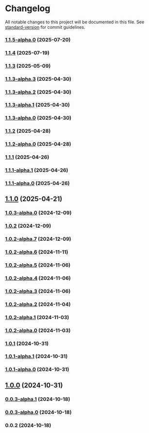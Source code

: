 # Changelog

All notable changes to this project will be documented in this file. See [standard-version](https://github.com/conventional-changelog/standard-version) for commit guidelines.

### [1.1.5-alpha.0](https://github.com/acrool/acrool-react-img/compare/v1.1.4...v1.1.5-alpha.0) (2025-07-20)

### [1.1.4](https://github.com/acrool/acrool-react-img/compare/v1.1.3...v1.1.4) (2025-07-19)

### [1.1.3](https://github.com/acrool/acrool-react-img/compare/v1.1.3-alpha.3...v1.1.3) (2025-05-09)

### [1.1.3-alpha.3](https://github.com/acrool/acrool-react-img/compare/v1.1.3-alpha.2...v1.1.3-alpha.3) (2025-04-30)

### [1.1.3-alpha.2](https://github.com/acrool/acrool-react-img/compare/v1.1.3-alpha.1...v1.1.3-alpha.2) (2025-04-30)

### [1.1.3-alpha.1](https://github.com/acrool/acrool-react-img/compare/v1.1.3-alpha.0...v1.1.3-alpha.1) (2025-04-30)

### [1.1.3-alpha.0](https://github.com/acrool/acrool-react-img/compare/v1.1.2...v1.1.3-alpha.0) (2025-04-30)

### [1.1.2](https://github.com/acrool/acrool-react-img/compare/v1.1.2-alpha.0...v1.1.2) (2025-04-28)

### [1.1.2-alpha.0](https://github.com/acrool/acrool-react-img/compare/v1.1.1...v1.1.2-alpha.0) (2025-04-28)

### [1.1.1](https://github.com/acrool/acrool-react-img/compare/v1.1.1-alpha.1...v1.1.1) (2025-04-26)

### [1.1.1-alpha.1](https://github.com/acrool/acrool-react-img/compare/v1.1.1-alpha.0...v1.1.1-alpha.1) (2025-04-26)

### [1.1.1-alpha.0](https://github.com/acrool/acrool-react-img/compare/v1.1.0...v1.1.1-alpha.0) (2025-04-26)

## [1.1.0](https://github.com/acrool/acrool-react-img/compare/v1.0.3-alpha.0...v1.1.0) (2025-04-21)

### [1.0.3-alpha.0](https://github.com/acrool/acrool-react-img/compare/v1.0.2...v1.0.3-alpha.0) (2024-12-09)

### [1.0.2](https://github.com/acrool/acrool-react-img/compare/v1.0.2-alpha.7...v1.0.2) (2024-12-09)

### [1.0.2-alpha.7](https://github.com/acrool/acrool-react-img/compare/v1.0.2-alpha.6...v1.0.2-alpha.7) (2024-12-09)

### [1.0.2-alpha.6](https://github.com/acrool/acrool-react-img/compare/v1.0.2-alpha.5...v1.0.2-alpha.6) (2024-11-11)

### [1.0.2-alpha.5](https://github.com/acrool/acrool-react-img/compare/v1.0.2-alpha.4...v1.0.2-alpha.5) (2024-11-06)

### [1.0.2-alpha.4](https://github.com/acrool/acrool-react-img/compare/v1.0.2-alpha.3...v1.0.2-alpha.4) (2024-11-06)

### [1.0.2-alpha.3](https://github.com/acrool/acrool-react-img/compare/v1.0.2-alpha.2...v1.0.2-alpha.3) (2024-11-06)

### [1.0.2-alpha.2](https://github.com/acrool/acrool-react-img/compare/v1.0.2-alpha.1...v1.0.2-alpha.2) (2024-11-04)

### [1.0.2-alpha.1](https://github.com/acrool/acrool-react-img/compare/v1.0.2-alpha.0...v1.0.2-alpha.1) (2024-11-03)

### [1.0.2-alpha.0](https://github.com/acrool/acrool-react-img/compare/v1.0.1...v1.0.2-alpha.0) (2024-11-03)

### [1.0.1](https://github.com/acrool/acrool-react-img/compare/v1.0.1-alpha.1...v1.0.1) (2024-10-31)

### [1.0.1-alpha.1](https://github.com/acrool/acrool-react-img/compare/v1.0.1-alpha.0...v1.0.1-alpha.1) (2024-10-31)

### [1.0.1-alpha.0](https://github.com/acrool/acrool-react-img/compare/v1.0.0...v1.0.1-alpha.0) (2024-10-31)

## [1.0.0](https://github.com/acrool/acrool-react-img/compare/v0.0.3-alpha.1...v1.0.0) (2024-10-31)

### [0.0.3-alpha.1](https://github.com/acrool/acrool-react-img/compare/v0.0.3-alpha.0...v0.0.3-alpha.1) (2024-10-18)

### [0.0.3-alpha.0](https://github.com/acrool/acrool-react-img/compare/v0.0.2...v0.0.3-alpha.0) (2024-10-18)

### 0.0.2 (2024-10-18)

